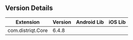 ## Version Details

| Extension | Version | Android Lib | iOS Lib |
| --- | --- | --- | --- |
| com.distriqt.Core | 6.4.8 |  |  |
